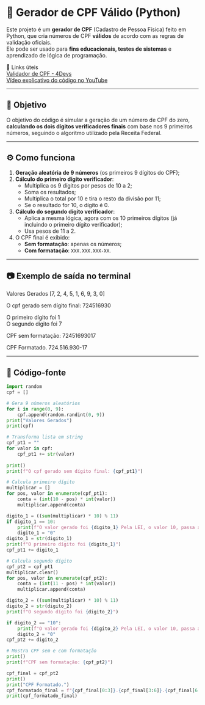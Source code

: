 # 🧾 Gerador de CPF Válido (Python)

Este projeto é um **gerador de CPF** (Cadastro de Pessoa Física) feito em Python, que cria números de CPF **válidos** de acordo com as regras de validação oficiais.  
Ele pode ser usado para **fins educacionais, testes de sistemas** e aprendizado de lógica de programação.

🔗 Links úteis
<br>
<a href="https://www.4devs.com.br/validador_cpf" target="_blank" rel="external">Validador de CPF - 4Devs</a>
<br>
<a href="https://www.youtube.com/watch?v=2UXMe8hARg4&t=39s" target="_blank" rel="external">Vídeo explicativo do código no YouTube</a>

---

## 🎯 Objetivo

O objetivo do código é simular a geração de um número de CPF do zero, **calculando os dois dígitos verificadores finais** com base nos 9 primeiros números, seguindo o algoritmo utilizado pela Receita Federal.

---

## ⚙️ Como funciona

1. **Geração aleatória de 9 números** (os primeiros 9 dígitos do CPF);
2. **Cálculo do primeiro dígito verificador**:
   - Multiplica os 9 dígitos por pesos de 10 a 2;
   - Soma os resultados;
   - Multiplica o total por 10 e tira o resto da divisão por 11;
   - Se o resultado for 10, o dígito é 0.
3. **Cálculo do segundo dígito verificador**:
   - Aplica a mesma lógica, agora com os 10 primeiros dígitos (já incluindo o primeiro dígito verificador);
   - Usa pesos de 11 a 2.
4. O CPF final é exibido:
   - **Sem formatação**: apenas os números;
   - **Com formatação**: `XXX.XXX.XXX-XX`.

---

## 📷 Exemplo de saída no terminal

Valores Gerados
[7, 2, 4, 5, 1, 6, 9, 3, 0]

O cpf gerado sem dígito final: 724516930

O primeiro dígito foi 1
<br>
O segundo dígito foi 7

CPF sem formatação: 72451693017

CPF Formatado.
724.516.930-17



---

## 📎 Código-fonte

```python
import random 
cpf = []

# Gera 9 números aleatórios
for i in range(0, 9):
    cpf.append(random.randint(0, 9))
print("Valores Gerados")
print(cpf)

# Transforma lista em string
cpf_pt1 = ""
for valor in cpf:
    cpf_pt1 += str(valor)
    
print()
print(f"O cpf gerado sem dígito final: {cpf_pt1}")

# Calcula primeiro dígito
multiplicar = []
for pos, valor in enumerate(cpf_pt1):
    conta = (int(10 - pos) * int(valor))
    multiplicar.append(conta)

digito_1 = ((sum(multiplicar) * 10) % 11)
if digito_1 == 10:
    print(f"O valor gerado foi {digito_1} Pela LEI, o valor 10, passa a ser 0")
    digito_1 = "0"
digito_1 = str(digito_1)
print(f"O primeiro dígito foi {digito_1}")
cpf_pt1 += digito_1

# Calcula segundo dígito
cpf_pt2 = cpf_pt1
multiplicar.clear()
for pos, valor in enumerate(cpf_pt2):
    conta = (int(11 - pos) * int(valor))
    multiplicar.append(conta)

digito_2 = ((sum(multiplicar) * 10) % 11)
digito_2 = str(digito_2)
print(f"O segundo dígito foi {digito_2}")

if digito_2 == "10":
    print(f"O valor gerado foi {digito_2} Pela LEI, o valor 10, passa a ser 0")
    digito_2 = "0" 
cpf_pt2 += digito_2

# Mostra CPF sem e com formatação
print()
print(f"CPF sem formatação: {cpf_pt2}")

cpf_final = cpf_pt2
print()
print("CPF Formatado.")
cpf_formatado_final = f"{cpf_final[0:3]}.{cpf_final[3:6]}.{cpf_final[6:9]}-{cpf_final[9:11]}"
print(cpf_formatado_final)

